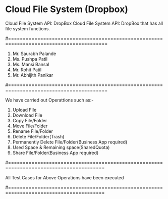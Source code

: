 # Cloud File System (Dropbox)
Cloud File System API: DropBox Cloud File System API: DropBox that has all file system functions.

#========================================================================================

1. Mr. Saurabh Palande
2. Ms. Pushpa Patil
3. Ms. Mansi Bansal
4. Mr. Rohit Patil
5. Mr. Abhijith Panikar

#========================================================================================

We have carried out Operattions such as:-
1. Upload FIle
2. Download File
3. Copy File/Folder
4. Move File/Folder
5. Rename File/Folder
6. Delete File/Folder(Trash)
7. Permanently Delete File/Folder(Business App required)
8. Used Space & Remaining space(SharedQuota)
9. Share File/Folder(Business App required)

#=======================================================================================

All Test Cases for Above Operations have been executed

#=======================================================================================
